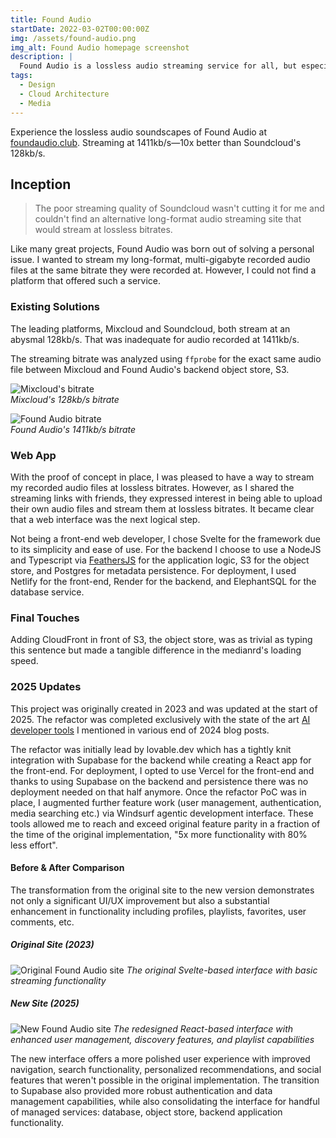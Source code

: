 ```yaml
---
title: Found Audio
startDate: 2022-03-02T00:00:00Z
img: /assets/found-audio.png
img_alt: Found Audio homepage screenshot
description: |
  Found Audio is a lossless audio streaming service for all, but especially your inner audiophile.
tags:
  - Design
  - Cloud Architecture
  - Media
---
```


Experience the lossless audio soundscapes of Found Audio at [foundaudio.club](https://www.foundaudio.club). Streaming at 1411kb/s—10x better than Soundcloud's 128kb/s.

## Inception

> The poor streaming quality of Soundcloud wasn't cutting it for me and couldn't find an alternative long-format audio streaming site that would stream at lossless bitrates.

Like many great projects, Found Audio was born out of solving a personal issue. I wanted to stream my long-format, multi-gigabyte recorded audio files at the same bitrate they were recorded at. However, I could not find a platform that offered such a service.

### Existing Solutions

The leading platforms, Mixcloud and Soundcloud, both stream at an abysmal 128kb/s. That was inadequate for audio recorded at 1411kb/s.

The streaming bitrate was analyzed using `ffprobe` for the exact same audio file between Mixcloud and Found Audio's backend object store, S3.

![Mixcloud's bitrate](/assets/found-audio-ffprobe-mixcloud.png)  
_Mixcloud's 128kb/s bitrate_

![Found Audio bitrate](/assets/found-audio-ffprobe.png)  
_Found Audio's 1411kb/s bitrate_

### Web App

With the proof of concept in place, I was pleased to have a way to stream my recorded audio files at lossless bitrates. However, as I shared the streaming links with friends, they expressed interest in being able to upload their own audio files and stream them at lossless bitrates. It became clear that a web interface was the next logical step.

Not being a front-end web developer, I chose Svelte for the framework due to its simplicity and ease of use. For the backend I choose to use a NodeJS and Typescript via [FeathersJS](https://feathersjs.com/) for the application logic, S3 for the object store, and Postgres for metadata persistence. For deployment, I used Netlify for the front-end, Render for the backend, and ElephantSQL for the database service.

### Final Touches

Adding CloudFront in front of S3, the object store, was as trivial as typing this sentence but made a tangible difference in the medianrd's loading speed.

### 2025 Updates

This project was originally created in 2023 and was updated at the start of 2025. The refactor was completed exclusively with the state of the art [AI developer tools](/blog/ai-developer-tooling) I mentioned in various end of 2024 blog posts.

The refactor was initially lead by lovable.dev which has a tightly knit integration with Supabase for the backend while creating a React app for the front-end. For deployment, I opted to use Vercel for the front-end and thanks to using Supabase on the backend and persistence there was no deployment needed on that half anymore. Once the refactor PoC was in place, I augmented further feature work (user management, authentication, media searching etc.) via Windsurf agentic development interface. These tools allowed me to reach and exceed original feature parity in a fraction of the time of the original implementation, "5x more functionality with 80% less effort".

#### Before & After Comparison

The transformation from the original site to the new version demonstrates not only a significant UI/UX improvement but also a substantial enhancement in functionality including profiles, playlists, favorites, user comments, etc.

##### Original Site (2023)

![Original Found Audio site](/assets/found-audio-old.png)
_The original Svelte-based interface with basic streaming functionality_

##### New Site (2025)

![New Found Audio site](/assets/found-audio-account.png)
_The redesigned React-based interface with enhanced user management, discovery features, and playlist capabilities_

The new interface offers a more polished user experience with improved navigation, search functionality, personalized recommendations, and social features that weren't possible in the original implementation. The transition to Supabase also provided more robust authentication and data management capabilities, while also consolidating the interface for handful of managed services: database, object store, backend application functionality.

